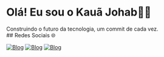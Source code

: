 # Olá! Eu sou o Kauã Johab👋🏾
<div>
    Construindo o futuro da tecnologia, um commit de cada vez.
</div>
## Redes Sociais 🌐 

[![Blog](https://img.shields.io/badge/LinkedIn-0077B5?style=for-the-badge&logo=linkedin&logoColor=white)](https://www.linkedin.com/in/kau%C3%A3-johab/)
[![Blog](https://img.shields.io/badge/Instagram-E4405F?style=for-the-badge&logo=instagram&logoColor=white)](https://www.instagram.com/kaua_johab/)
[![Blog](https://img.shields.io/badge/Gmail-D14836?style=for-the-badge&logo=gmail&logoColor=white)](mailto:kauajbs225@gmail.com)
